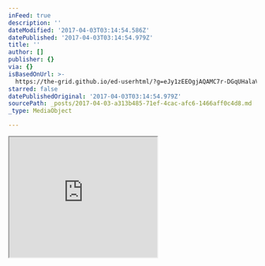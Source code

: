 ```yaml
---
inFeed: true
description: ''
dateModified: '2017-04-03T03:14:54.586Z'
datePublished: '2017-04-03T03:14:54.979Z'
title: ''
author: []
publisher: {}
via: {}
isBasedOnUrl: >-
  https://the-grid.github.io/ed-userhtml/?g=eJy1zEEOgjAQAMC7r-DGqUHalaVJ5S_b7oKbEGpoI_H3-gEuJs4DJrC-mrRSKfe2PCkpreZQXqSaLR8GLSAae3NE4vwIEKmHufc4Y_R8dUMUICt-EBlTbKfQfb_pEs7Xh5aa9_cfZhbWRFXz9mP-AUIZUzs
starred: false
datePublishedOriginal: '2017-04-03T03:14:54.979Z'
sourcePath: _posts/2017-04-03-a313b485-71ef-4cac-afc6-1466aff0c4d8.md
_type: MediaObject

---
```

<iframe src="https://the-grid.github.io/ed-userhtml/?g=eJy1zEEOgjAQAMC7r-DGqUHalaVJ5S_b7oKbEGpoI_H3-gEuJs4DJrC-mrRSKfe2PCkpreZQXqSaLR8GLSAae3NE4vwIEKmHufc4Y_R8dUMUICt-EBlTbKfQfb_pEs7Xh5aa9_cfZhbWRFXz9mP-AUIZUzs" height="244" style=""></iframe>